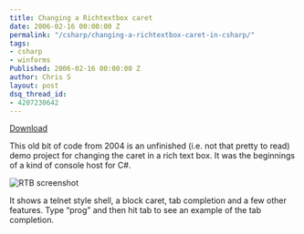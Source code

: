```yaml
---
title: Changing a Richtextbox caret
date: 2006-02-16 00:00:00 Z
permalink: "/csharp/changing-a-richtextbox-caret-in-csharp/"
tags:
- csharp
- winforms
Published: 2006-02-16 00:00:00 Z
author: Chris S
layout: post
dsq_thread_id:
- 4207230642
---
```


[Download][1]

This old bit of code from 2004 is an unfinished (i.e. not that pretty to read) demo project for changing the caret in a rich text box. It was the beginnings of a kind of console host for C#.

<!--more-->

![RTB screenshot][2]

It shows a telnet style shell, a block caret, tab completion and a few other features. Type &#8220;prog&#8221; and then hit tab to see an example of the tab completion.

 [1]: /assets/2013/02/richtextboxcaretexample.zip
 [2]: /assets/2006/02/rtbcaret.jpg